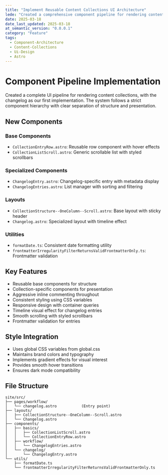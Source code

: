 ```yaml
---
title: "Implement Reusable Content Collections UI Architecture"
lede: "Created a comprehensive component pipeline for rendering content collections, starting with the changelog implementation"
date: 2025-03-18
date_last_updated: 2025-03-18
at_semantic_version: "0.0.0.1"
category: "Feature"
tags:
  - Component-Architecture
  - Content-Collections
  - Ui-Design
  - Astro
---
```


# Component Pipeline Implementation

Created a complete UI pipeline for rendering content collections, with the changelog as our first implementation. The system follows a strict component hierarchy with clear separation of structure and presentation.

## New Components

### Base Components
- `CollectionEntryRow.astro`: Reusable row component with hover effects
- `CollectionListScroll.astro`: Generic scrollable list with styled scrollbars

### Specialized Components
- `ChangelogEntry.astro`: Changelog-specific entry with metadata display
- `ChangelogEntries.astro`: List manager with sorting and filtering

### Layouts
- `CollectionStructure--OneColumn--Scroll.astro`: Base layout with sticky header
- `Changelog.astro`: Specialized layout with timeline effect

### Utilities
- `formatDate.ts`: Consistent date formatting utility
- `frontmatterIrregularityFilterReturnsValidFrontmatterOnly.ts`: Frontmatter validation

## Key Features
- Reusable base components for structure
- Collection-specific components for presentation
- Aggressive inline commenting throughout
- Consistent styling using CSS variables
- Responsive design with container queries
- Timeline visual effect for changelog entries
- Smooth scrolling with styled scrollbars
- Frontmatter validation for entries

## Style Integration
- Uses global CSS variables from global.css
- Maintains brand colors and typography
- Implements gradient effects for visual interest
- Provides smooth hover transitions
- Ensures dark mode compatibility

## File Structure
```
site/src/
├── pages/workflow/
│   └── changelog.astro           (Entry point)
├── layouts/
│   ├── CollectionStructure--OneColumn--Scroll.astro
│   └── Changelog.astro
├── components/
│   ├── basics/
│   │   ├── CollectionListScroll.astro
│   │   └── CollectionEntryRow.astro
│   ├── workflow/
│   │   └── ChangelogEntries.astro
│   └── changelog/
│       └── ChangelogEntry.astro
└── utils/
    ├── formatDate.ts
    └── frontmatterIrregularityFilterReturnsValidFrontmatterOnly.ts
```
